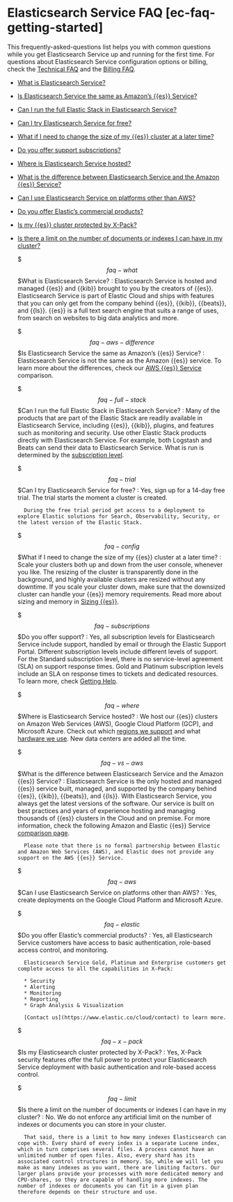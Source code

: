 # Elasticsearch Service FAQ [ec-faq-getting-started]

This frequently-asked-questions list helps you with common questions while you get Elasticsearch Service up and running for the first time. For questions about Elasticsearch Service configuration options or billing, check the [Technical FAQ](../../../deploy-manage/index.md) and the [Billing FAQ](../../../deploy-manage/cloud-organization/billing/billing-faq.md).

* [What is Elasticsearch Service?](../../../deploy-manage/deploy/elastic-cloud/cloud-hosted.md#faq-what)
* [Is Elasticsearch Service the same as Amazon’s {{es}} Service?](../../../deploy-manage/deploy/elastic-cloud/cloud-hosted.md#faq-aws-difference)
* [Can I run the full Elastic Stack in Elasticsearch Service?](../../../deploy-manage/deploy/elastic-cloud/cloud-hosted.md#faq-full-stack)
* [Can I try Elasticsearch Service for free?](../../../deploy-manage/deploy/elastic-cloud/cloud-hosted.md#faq-trial)
* [What if I need to change the size of my {{es}} cluster at a later time?](../../../deploy-manage/deploy/elastic-cloud/cloud-hosted.md#faq-config)
* [Do you offer support subscriptions?](../../../deploy-manage/deploy/elastic-cloud/cloud-hosted.md#faq-subscriptions)
* [Where is Elasticsearch Service hosted?](../../../deploy-manage/deploy/elastic-cloud/cloud-hosted.md#faq-where)
* [What is the difference between Elasticsearch Service and the Amazon {{es}} Service?](../../../deploy-manage/deploy/elastic-cloud/cloud-hosted.md#faq-vs-aws)
* [Can I use Elasticsearch Service on platforms other than AWS?](../../../deploy-manage/deploy/elastic-cloud/cloud-hosted.md#faq-aws)
* [Do you offer Elastic’s commercial products?](../../../deploy-manage/deploy/elastic-cloud/cloud-hosted.md#faq-elastic)
* [Is my {{es}} cluster protected by X-Pack?](../../../deploy-manage/deploy/elastic-cloud/cloud-hosted.md#faq-x-pack)
* [Is there a limit on the number of documents or indexes I can have in my cluster?](../../../deploy-manage/deploy/elastic-cloud/cloud-hosted.md#faq-limit)

    $$$faq-what$$$What is Elasticsearch Service?
    :   Elasticsearch Service is hosted and managed {{es}} and {{kib}} brought to you by the creators of {{es}}. Elasticsearch Service is part of Elastic Cloud and ships with features that you can only get from the company behind {{es}}, {{kib}}, {{beats}}, and {{ls}}. {{es}} is a full text search engine that suits a range of uses, from search on websites to big data analytics and more.

    $$$faq-aws-difference$$$Is Elasticsearch Service the same as Amazon’s {{es}} Service?
    :   Elasticsearch Service is not the same as the Amazon {{es}} service. To learn more about the differences, check our [AWS {{es}} Service](https://www.elastic.co/aws-elasticsearch-service) comparison.

    $$$faq-full-stack$$$Can I run the full Elastic Stack in Elasticsearch Service?
    :   Many of the products that are part of the Elastic Stack are readily available in Elasticsearch Service, including {{es}}, {{kib}}, plugins, and features such as monitoring and security. Use other Elastic Stack products directly with Elasticsearch Service. For example, both Logstash and Beats can send their data to Elasticsearch Service. What is run is determined by the [subscription level](https://www.elastic.co/cloud/as-a-service/subscriptions).

    $$$faq-trial$$$Can I try Elasticsearch Service for free?
    :   Yes, sign up for a 14-day free trial. The trial starts the moment a cluster is created.

        During the free trial period get access to a deployment to explore Elastic solutions for Search, Observability, Security, or the latest version of the Elastic Stack.


    $$$faq-config$$$What if I need to change the size of my {{es}} cluster at a later time?
    :   Scale your clusters both up and down from the user console, whenever you like. The resizing of the cluster is transparently done in the background, and highly available clusters are resized without any downtime. If you scale your cluster down, make sure that the downsized cluster can handle your {{es}} memory requirements. Read more about sizing and memory in [Sizing {{es}}](https://www.elastic.co/blog/found-sizing-elasticsearch).

    $$$faq-subscriptions$$$Do you offer support?
    :   Yes, all subscription levels for Elasticsearch Service include support, handled by email or through the Elastic Support Portal. Different subscription levels include different levels of support. For the Standard subscription level, there is no service-level agreement (SLA) on support response times. Gold and Platinum subscription levels include an SLA on response times to tickets and dedicated resources. To learn more, check [Getting Help](../../../troubleshoot/index.md).

    $$$faq-where$$$Where is Elasticsearch Service hosted?
    :   We host our {{es}} clusters on Amazon Web Services (AWS), Google Cloud Platform (GCP), and Microsoft Azure. Check out which [regions we support](cloud://docs/reference/cloud/cloud-hosted/regions.md) and what [hardware we use](cloud://docs/reference/cloud/cloud-hosted/hardware.md). New data centers are added all the time.

    $$$faq-vs-aws$$$What is the difference between Elasticsearch Service and the Amazon {{es}} Service?
    :   Elasticsearch Service is the only hosted and managed {{es}} service built, managed, and supported by the company behind {{es}}, {{kib}}, {{beats}}, and {{ls}}. With Elasticsearch Service, you always get the latest versions of the software. Our service is built on best practices and years of experience hosting and managing thousands of {{es}} clusters in the Cloud and on premise. For more information, check the following Amazon and Elastic {{es}} Service [comparison page](https://www.elastic.co/aws-elasticsearch-service).

        Please note that there is no formal partnership between Elastic and Amazon Web Services (AWS), and Elastic does not provide any support on the AWS {{es}} Service.


    $$$faq-aws$$$Can I use Elasticsearch Service on platforms other than AWS?
    :   Yes, create deployments on the Google Cloud Platform and Microsoft Azure.

    $$$faq-elastic$$$Do you offer Elastic’s commercial products?
    :   Yes, all Elasticsearch Service customers have access to basic authentication, role-based access control, and monitoring.

        Elasticsearch Service Gold, Platinum and Enterprise customers get complete access to all the capabilities in X-Pack:

        * Security
        * Alerting
        * Monitoring
        * Reporting
        * Graph Analysis & Visualization

        [Contact us](https://www.elastic.co/cloud/contact) to learn more.


    $$$faq-x-pack$$$Is my Elasticsearch cluster protected by X-Pack?
    :   Yes, X-Pack security features offer the full power to protect your Elasticsearch Service deployment with basic authentication and role-based access control.

    $$$faq-limit$$$Is there a limit on the number of documents or indexes I can have in my cluster?
    :   No. We do not enforce any artificial limit on the number of indexes or documents you can store in your cluster.

        That said, there is a limit to how many indexes Elasticsearch can cope with. Every shard of every index is a separate Lucene index, which in turn comprises several files. A process cannot have an unlimited number of open files. Also, every shard has its associated control structures in memory. So, while we will let you make as many indexes as you want, there are limiting factors. Our larger plans provide your processes with more dedicated memory and CPU-shares, so they are capable of handling more indexes. The number of indexes or documents you can fit in a given plan therefore depends on their structure and use.


